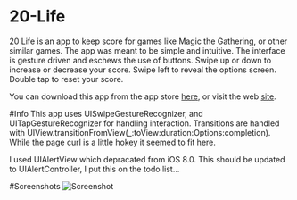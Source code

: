 # 20-Life
20 Life is an app to keep score for games like Magic the Gathering, or other similar games. The app was meant to be simple 
and intuitive. The interface is gesture driven and eschews the use of buttons. Swipe up or down to increase or decrease 
your score. Swipe left to reveal the options screen. Double tap to reset your score. 

You can download this app from the app store [here](https://itunes.apple.com/us/app/20-life/id954969580?mt=8&uo=4), or 
visit the web [site](http://webdevils.com/20-life/).

#Info
This app uses UISwipeGestureRecognizer, and UITapGestureRecognizer for handling interaction. Transitions are handled with 
UIView.transitionFromView(_:toView:duration:Options:completion). While the page curl is a little hokey it seemed to fit 
here. 

I used UIAlertView which depracated from iOS 8.0. This should be updated to UIAlertController, I put this on the todo list...

#Screenshots
![Screenshot](http://webdevils.com/20-life/20-Life-Screensot-1.jpg)
